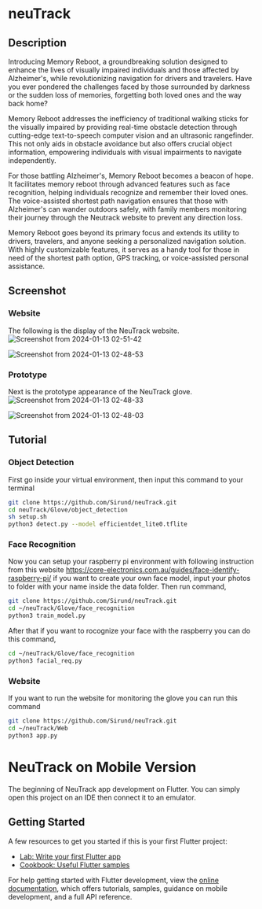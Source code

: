 # neuTrack

## Description
Introducing Memory Reboot, a groundbreaking solution designed to enhance the lives of visually impaired individuals and those affected by Alzheimer's, while revolutionizing navigation for drivers and travelers. Have you ever pondered the challenges faced by those surrounded by darkness or the sudden loss of memories, forgetting both loved ones and the way back home?

Memory Reboot addresses the inefficiency of traditional walking sticks for the visually impaired by providing real-time obstacle detection through cutting-edge text-to-speech computer vision and an ultrasonic rangefinder. This not only aids in obstacle avoidance but also offers crucial object information, empowering individuals with visual impairments to navigate independently.

For those battling Alzheimer's, Memory Reboot becomes a beacon of hope. It facilitates memory reboot through advanced features such as face recognition, helping individuals recognize and remember their loved ones. The voice-assisted shortest path navigation ensures that those with Alzheimer's can wander outdoors safely, with family members monitoring their journey through the Neutrack website to prevent any direction loss.

Memory Reboot goes beyond its primary focus and extends its utility to drivers, travelers, and anyone seeking a personalized navigation solution. With highly customizable features, it serves as a handy tool for those in need of the shortest path option, GPS tracking, or voice-assisted personal assistance.

## Screenshot
### Website
The following is the display of the NeuTrack website.
![Screenshot from 2024-01-13 02-51-42](https://github.com/Sirund/neuTrack/assets/120204570/379bb58e-f936-490b-b0bd-43306477c308)

![Screenshot from 2024-01-13 02-48-53](https://github.com/Sirund/neuTrack/assets/120204570/9e4bc672-356c-4836-9f58-7540ae1f04ad)

### Prototype
Next is the prototype appearance of the NeuTrack glove.
![Screenshot from 2024-01-13 02-48-33](https://github.com/Sirund/neuTrack/assets/120204570/83dabb0e-111b-40d1-a033-f8f6f3103377)

![Screenshot from 2024-01-13 02-48-03](https://github.com/Sirund/neuTrack/assets/120204570/07b1559f-8b33-4b45-a2ff-ebea081bb8fa)

## Tutorial
### Object Detection
First go inside your virtual environment, then input this command to your terminal
```bash
git clone https://github.com/Sirund/neuTrack.git
cd neuTrack/Glove/object_detection
sh setup.sh
python3 detect.py --model efficientdet_lite0.tflite
```

### Face Recognition
Now you can setup your raspberry pi environment with following instruction from this website https://core-electronics.com.au/guides/face-identify-raspberry-pi/
if you want to create your own face model, input your photos to folder with your name inside the data folder. Then run command,
```bash
git clone https://github.com/Sirund/neuTrack.git
cd ~/neuTrack/Glove/face_recognition
python3 train_model.py
```
After that if you want to rocognize your face with the raspberry you can do this command,
```bash
cd ~/neuTrack/Glove/face_recognition
python3 facial_req.py
```

### Website
If you want to run the website for monitoring the glove you can run this command
```bash
git clone https://github.com/Sirund/neuTrack.git
cd ~/neuTrack/Web
python3 app.py
```
# NeuTrack on Mobile Version

The beginning of NeuTrack app development on Flutter. You can simply open this project on an IDE then connect it to an emulator.

## Getting Started

A few resources to get you started if this is your first Flutter project:

- [Lab: Write your first Flutter app](https://docs.flutter.dev/get-started/codelab)
- [Cookbook: Useful Flutter samples](https://docs.flutter.dev/cookbook)

For help getting started with Flutter development, view the
[online documentation](https://docs.flutter.dev/), which offers tutorials,
samples, guidance on mobile development, and a full API reference.
